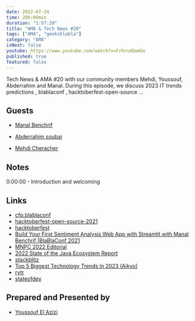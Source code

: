 ```yaml
---
date: 2022-07-24
time: 20h:00min
duration: "1:57:20"
title: "AMA & Tech News #20"
tags: ["AMA", "geeksblabla"]
category: "AMA"
isNext: false
youtube: https://www.youtube.com/watch?v=FrhrvdQwmSo
published: true
featured: false
---
```


Tech News & AMA #20 with our community members Mehdi, Youssouf, Abderrahim and Manal. During this episode, we discuss 2023 IT trends predictions , blablaconf , hacktoberfest-open-source ... 
## Guests

- [Manal Benchrif](https://twitter.com/benchrifmanal)

- [Abderrahim soubai](https://www.soubai.me/)

- [Mehdi Cheracher](https://twitter.com/Mehdi_Cheracher)

## Notes

0:00:00 - Introduction and welcoming


## Links

- [cfp.blablaconf](https://cfp.blablaconf.com/)
- [hacktoberfest-open-source-2021](https://geeksblabla.com/.../hacktoberfest-open-source-2021)
- [hacktoberfest](https://hacktoberfest.com/?fbclid=IwAR3W6o4ImjsK40Min99_hTt6tWrNT-atkdeso9xUjQDBiNbbwLoxOGZlo-M)
- [Build Your First Sentiment Analysis Web App with Streamlit with Manal Benchrif |BlaBlaConf 2021](https://www.youtube.com/watch?v=5plMb36qvLM)
- [MNPC 2022 Editorial](https://www.youtube.com/watch?v=QQLSbj1shHs&fbclid=IwAR3MRJ6eFhTJJH8JFswcZXV5t4M4M1WjsWts6ytZ0QnM99Md5ln7U_evAko)
- [2022 State of the Java Ecosystem Report](https://newrelic.com/resources/report/2022-state-of-java-ecosystem?fbclid=IwAR02xExRGP71qS94gNiX765jJ2MBBILdmvLi6vecgOe8yLSEuek9KQRnLKk)
- [stackblitz](https://stackblitz.com/codeflow?fbclid=IwAR0egKhHTfHSOEHDSKG1jD783L3fQ3Y5NNQzb5xyeKJ_JOVN89-YdBtwWi8)
- [Top 5 Biggest Technology Trends In 2023 (Aikyo)](https://medium.com/@aikyo.io/top-5-biggest-technology-trends-in-2023-7242256b1834)
- [rytr](https://rytr.me/?fbclid=IwAR36x8L6w4OZ9XQygrDN5I7qD-Xvj9ASnIsTrDu-h8Ag7l3FUrN-p_Cb13g)
- [stateofdev](https://stateofdev.ma/)


## Prepared and Presented by

- [Youssouf El Azizi](https://elazizi.com/)
